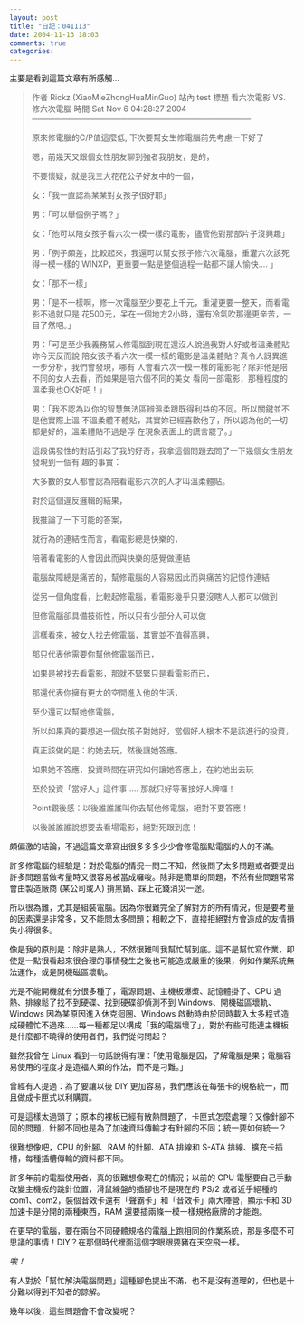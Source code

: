 ```yaml
---
layout: post
title: "日記：041113"
date: 2004-11-13 18:03
comments: true
categories: 
---
```

主要是看到這篇文章有所感觸…

> 作者 Rickz (XiaoMieZhongHuaMinGuo) 站內 test
> 標題 看六次電影 VS. 修六次電腦
> 時間 Sat Nov 6 04:28:27 2004
> ───────────────────────────────────────
> 
> 原來修電腦的C/P值這麼低, 下次要幫女生修電腦前先考慮一下好了
> 
> 嗯，前幾天又跟個女性朋友聊到強者我朋友，是的，
> 
> 不要懷疑，就是我三大花花公子好友中的一個，
> 
> 女：「我一直認為某某對女孩子很好耶」
> 
> 男：「可以舉個例子嗎？」
> 
> 女：「他可以陪女孩子看六次一模一樣的電影，儘管他對那部片子沒興趣」
> 
> 男：「例子頗差，比較起來，我還可以幫女孩子修六次電腦，重灌六次該死得一模一樣的
> WINXP，更重要一點是整個過程一點都不讓人愉快…. 」
> 
> 女：「那不一樣」
> 
> 男：「是不一樣啊，修一次電腦至少要花上千元，重灌更要一整天，而看電影不過就只是
> 花500元，呆在一個地方2小時，還有冷氣吹那邊更辛苦，一目了然吧。」
> 
> 男：「可是至少我義務幫人修電腦到現在還沒人說過我對人好或者溫柔體貼妳今天反而說
> 陪女孩子看六次一模一樣的電影是溫柔體貼？真令人訝異進一步分析，我們會發現，哪有
> 人會看六次一模一樣的電影呢？除非他是陪不同的女人去看，而如果是陪六個不同的美女
> 看同一部電影，那種程度的溫柔我也OK好吧！」
> 
> 男：「我不認為以你的智慧無法區辨溫柔跟既得利益的不同。所以關鍵並不是他實際上溫
> 不溫柔體不體貼，其實妳已經喜歡他了，所以認為他的一切都是好的，溫柔體貼不過是浮
> 在現象表面上的謊言罷了。」
> 
> 這段偶發性的對話引起了我的好奇，我拿這個問題去問了一下幾個女性朋友發現到一個有
> 趣的事實：
> 
> 大多數的女人都會認為陪看電影六次的人才叫溫柔體貼。
> 
> 對於這個違反邏輯的結果，
> 
> 我推論了一下可能的答案，
> 
> 就行為的連結性而言，看電影總是快樂的，
> 
> 陪著看電影的人會因此而與快樂的感覺做連結
> 
> 電腦故障總是痛苦的，幫修電腦的人容易因此而與痛苦的記憶作連結
> 
> 從另一個角度看，比較起修電腦，看電影幾乎只要沒瞎人人都可以做到
> 
> 但修電腦卻具備技術性，所以只有少部分人可以做
> 
> 這樣看來，被女人找去修電腦，其實並不值得高興，
> 
> 那只代表他需要你幫他修電腦而已，
> 
> 如果是被找去看電影，那就不緊緊只是看電影而已，
> 
> 那還代表你擁有更大的空間進入他的生活，
> 
> 至少還可以幫她修電腦，
> 
> 所以如果真的要想追一個女孩子對她好，當個好人根本不是該進行的投資，
> 
> 真正該做的是：約她去玩，然後讓她答應。
> 
> 如果她不答應，投資時間在研究如何讓她答應上，在約她出去玩
> 
> 至於投資「當好人」這件事 …. 那就只好等著接好人牌囉！
> 
> Point觀後感：以後誰誰誰叫你去幫他修電腦，絕對不要答應！
> 
> 以後誰誰誰說想要去看場電影，絕對死跟到底！

頗偏激的結論，不過這篇文章寫出很多多多少少會修電腦點電腦的人的不滿。

許多修電腦的經驗是：對於電腦的情況一問三不知，然後問了太多問題或者要提出許多問題當做考量時又很容易被當成囉唆。除非是簡單的問題，不然有些問題常常會由製造廠商 (某公司或人) 揹黑鍋、踩上花錢消災一途。

所以很為難，尤其是組裝電腦。因為你很難完全了解對方的所有情況，但是要考量的因素還是非常多，又不能問太多問題；相較之下，直接拒絕對方會造成的友情損失小得很多。

像是我的原則是：除非是熟人，不然很難叫我幫忙幫到底。這不是幫忙寫作業，即使是一點很看起來很合理的事情發生之後也可能造成嚴重的後果，例如作業系統無法運作，或是開機磁區壞軌。

光是不能開機就有分很多種了，電源問題、主機板爆漿、記憶體掛了、CPU 過熱、排線鬆了找不到硬碟、找到硬碟卻偵測不到 Windows、開機磁區壞軌、Windows 因為某原因進入休克迴圈、Windows 啟動時由於同時載入太多程式造成硬體忙不過來……每一種都足以構成「我的電腦壞了」，對於有些可能連主機板是什麼都不曉得的使用者們，我們從何問起？

雖然我曾在 Linux 看到一句話說得有理：「使用電腦是因，了解電腦是果；電腦容易使用的程度才是造福人類的作法，而不是刁難。」

曾經有人提過：為了要讓以後 DIY 更加容易，我們應該在每張卡的規格統一，而且做成卡匣式以利購買。

可是這樣太過頭了；原本的裸板已經有散熱問題了，卡匣式怎麼處理？又像針腳不同的問題，針腳不同也是為了加速資料傳輸才有針腳的不同；統一要如何統一？

很難想像吧，CPU 的針腳、RAM 的針腳、ATA 排線和 S-ATA 排線、擴充卡插槽，每種插槽傳輸的資料都不同。

許多年前的電腦使用者，真的很難想像現在的情況；以前的 CPU 電壓要自己手動改變主機板的跳針位置，滑鼠線盤的插腳也不是現在的 PS/2 或者近乎絕種的 com1、com2，裝個音效卡還有「聲霸卡」和「音效卡」兩大陣營，顯示卡和 3D 加速卡是分開的兩種東西，RAM 還要插兩條一模一樣規格廠牌的才能跑。

在更早的電腦，要在兩台不同硬體規格的電腦上跑相同的作業系統，那是多麼不可思議的事情！DIY？在那個時代裡面這個字眼跟要豬在天空飛一樣。

*唉！*

有人對於「幫忙解決電腦問題」這種腳色提出不滿，也不是沒有道理的，但也是十分難以得到不知者的諒解。

幾年以後，這些問題會不會改變呢？

